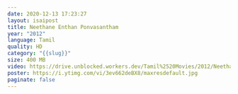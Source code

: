```yaml
---
date: 2020-12-13 17:23:27
layout: isaipost
title: Neethane Enthan Ponvasantham
year: "2012"
language: Tamil
quality: HD
category: "{{slug}}"
size: 400 MB
video: https://drive.unblocked.workers.dev/Tamil%2520Movies/2012/Neethaane%2520En%2520Ponvasantham%2520(2012)?rootId=0AHf2pL07ONScUk9PVA
poster: https://i.ytimg.com/vi/3ev662deBX8/maxresdefault.jpg
paginate: false
---
```

